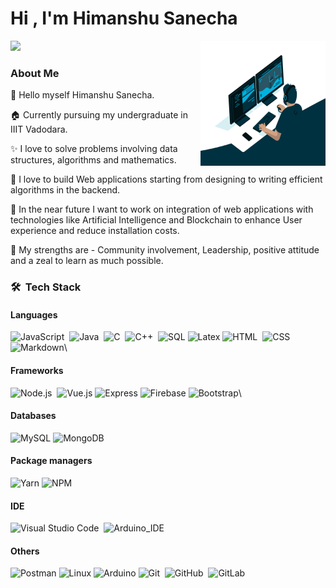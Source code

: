 <h1>Hi , I'm Himanshu Sanecha</h1>
<p>
  <a href="https://github.com/DenverCoder1/readme-typing-svg"><img src="https://readme-typing-svg.herokuapp.com?color=FF1414&lines=Information+Technolgy+Student;MEVN+Stack+Developer;Exploring+growth+of+web+applications&center=true&width=500&height=50"></a>
    <img align="right" src="avento.gif" height="200" width="200"/>
</p>

### About Me

🙋 Hello myself Himanshu Sanecha.

🏠 Currently pursuing my undergraduate in IIIT Vadodara.

✨ I love to solve problems involving data structures, algorithms and mathematics.

💁 I love to build Web applications starting from designing to writing efficient algorithms in the backend.

🌅 In the near future I want to work on integration of web applications with technologies like Artificial Intelligence and Blockchain to enhance User experience and reduce installation costs.

💪 My strengths are - Community involvement, Leadership, positive attitude and a zeal to learn as much possible.


### 🛠 &nbsp;Tech Stack

#### Languages
![JavaScript](https://img.shields.io/badge/JavaScript-F7DF1E?style=for-the-badge&logo=javascript&logoColor=black)&nbsp;
![Java](https://img.shields.io/badge/Java-ED8B00?style=for-the-badge&logo=java&logoColor=white)&nbsp;
![C](https://img.shields.io/badge/C-00599C?style=for-the-badge&logo=c&logoColor=white)&nbsp;
![C++](https://img.shields.io/badge/C%2B%2B-00599C?style=for-the-badge&logo=c%2B%2B&logoColor=white)&nbsp;
![SQL](https://img.shields.io/badge/MySQL-00000F?style=for-the-badge&logo=mysql&logoColor=white)
![Latex](https://img.shields.io/badge/LaTeX-47A141?style=for-the-badge&logo=LaTeX&logoColor=white)
![HTML](https://img.shields.io/badge/HTML5-E34F26?style=for-the-badge&logo=html5&logoColor=white)&nbsp;
![CSS](https://img.shields.io/badge/CSS3-1572B6?style=for-the-badge&logo=css3&logoColor=white)&nbsp;
![Markdown](https://img.shields.io/badge/Markdown-000000?style=for-the-badge&logo=markdown&logoColor=white)\

#### Frameworks
![Node.js](https://img.shields.io/badge/Node.js-339933?style=for-the-badge&logo=nodedotjs&logoColor=white)&nbsp;
![Vue.js](https://img.shields.io/badge/Vue.js-35495E?style=for-the-badge&logo=vuedotjs&logoColor=4FC08D)
![Express](https://img.shields.io/badge/Express.js-000000?style=for-the-badge&logo=express&logoColor=white)
![Firebase](https://img.shields.io/badge/firebase-ffca28?style=for-the-badge&logo=firebase&logoColor=black)
![Bootstrap](https://img.shields.io/badge/-Bootstrap-05122A?style=flat&logo=bootstrap&logoColor=563D7C)\

#### Databases
![MySQL](https://img.shields.io/badge/mysql-%2300f.svg?style=for-the-badge&logo=mysql&logoColor=white)
![MongoDB](https://img.shields.io/badge/MongoDB-4EA94B?style=for-the-badge&logo=mongodb&logoColor=white)

#### Package managers
![Yarn](https://img.shields.io/badge/Yarn-2C8EBB?style=for-the-badge&logo=yarn&logoColor=white)
![NPM](https://img.shields.io/badge/npm-CB3837?style=for-the-badge&logo=npm&logoColor=white)

#### IDE
![Visual Studio Code](https://img.shields.io/badge/Visual_Studio-5C2D91?style=for-the-badge&logo=visual%20studio&logoColor=white)&nbsp;
![Arduino_IDE](https://img.shields.io/badge/Arduino_IDE-00979D?style=for-the-badge&logo=arduino&logoColor=white)

#### Others
![Postman](https://img.shields.io/badge/Postman-FF6C37?style=for-the-badge&logo=Postman&logoColor=white)
![Linux](https://img.shields.io/badge/Linux-FCC624?style=for-the-badge&logo=linux&logoColor=black)
![Arduino](https://img.shields.io/badge/Arduino-00979D?style=for-the-badge&logo=Arduino&logoColor=white)
![Git](https://img.shields.io/badge/Git-F05032?style=for-the-badge&logo=git&logoColor=white)&nbsp;
![GitHub](https://img.shields.io/badge/GitHub-100000?style=for-the-badge&logo=github&logoColor=white)&nbsp;
![GitLab](https://img.shields.io/badge/gitlab-%23181717.svg?style=for-the-badge&logo=gitlab&logoColor=white)

